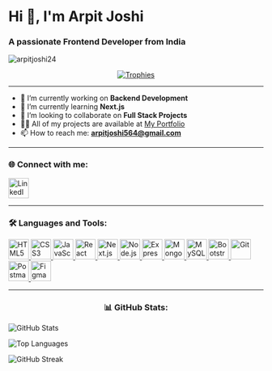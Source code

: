 <h1 >Hi 👋, I'm Arpit Joshi</h1>
<h3 >A passionate Frontend Developer from India</h3>

<p >
  <img src="https://komarev.com/ghpvc/?username=arpitjoshi24&label=Profile%20Views&color=0e75b6&style=flat" alt="arpitjoshi24" />
</p>

<p align="center">
  <a href="https://github.com/ryo-ma/github-profile-trophy">
    <img src="https://github-profile-trophy.vercel.app/?username=arpitjoshi24&theme=onedark&margin-w=15&margin-h=15" alt="Trophies" />
  </a>
</p>

---

- 🔭 I’m currently working on **Backend Development**  
- 🌱 I’m currently learning **Next.js**  
- 👯 I’m looking to collaborate on **Full Stack Projects**  
- 👨‍💻 All of my projects are available at [My Portfolio](https://portfolio-eta-mauve-99.vercel.app/)  
- 📫 How to reach me: **arpitjoshi564@gmail.com**

---

<h3 align="left">🌐 Connect with me:</h3>
<p align="left">
  <a href="https://www.linkedin.com/in/arpit-joshi-999a58282" target="_blank">
    <img src="https://cdn.jsdelivr.net/gh/devicons/devicon/icons/linkedin/linkedin-original.svg" alt="LinkedIn" width="40" height="40"/>
  </a>
</p>

---

<h3 align="left">🛠️ Languages and Tools:</h3>
<p align="left">
  <a href="https://www.w3.org/html/" target="_blank"> <img src="https://cdn.jsdelivr.net/gh/devicons/devicon/icons/html5/html5-original.svg" width="40" height="40" alt="HTML5"/> </a>
  <a href="https://www.w3schools.com/css/" target="_blank"> <img src="https://cdn.jsdelivr.net/gh/devicons/devicon/icons/css3/css3-original.svg" width="40" height="40" alt="CSS3"/> </a>
  <a href="https://developer.mozilla.org/en-US/docs/Web/JavaScript" target="_blank"> <img src="https://cdn.jsdelivr.net/gh/devicons/devicon/icons/javascript/javascript-original.svg" width="40" height="40" alt="JavaScript"/> </a>
  <a href="https://react.dev/" target="_blank"> <img src="https://cdn.jsdelivr.net/gh/devicons/devicon/icons/react/react-original.svg" width="40" height="40" alt="React"/> </a>
  <a href="https://nextjs.org/" target="_blank"> <img src="https://cdn.jsdelivr.net/gh/devicons/devicon/icons/nextjs/nextjs-original.svg" width="40" height="40" alt="Next.js"/> </a>
  <a href="https://nodejs.org/" target="_blank"> <img src="https://cdn.jsdelivr.net/gh/devicons/devicon/icons/nodejs/nodejs-original.svg" width="40" height="40" alt="Node.js"/> </a>
  <a href="https://expressjs.com/" target="_blank"> <img src="https://cdn.jsdelivr.net/gh/devicons/devicon/icons/express/express-original.svg" width="40" height="40" alt="Express"/> </a>
  <a href="https://www.mongodb.com/" target="_blank"> <img src="https://cdn.jsdelivr.net/gh/devicons/devicon/icons/mongodb/mongodb-original.svg" width="40" height="40" alt="MongoDB"/> </a>
  <a href="https://www.mysql.com/" target="_blank"> <img src="https://cdn.jsdelivr.net/gh/devicons/devicon/icons/mysql/mysql-original.svg" width="40" height="40" alt="MySQL"/> </a>
  <a href="https://getbootstrap.com/" target="_blank"> <img src="https://cdn.jsdelivr.net/gh/devicons/devicon/icons/bootstrap/bootstrap-original.svg" width="40" height="40" alt="Bootstrap"/> </a>
  <a href="https://git-scm.com/" target="_blank"> <img src="https://cdn.jsdelivr.net/gh/devicons/devicon/icons/git/git-original.svg" width="40" height="40" alt="Git"/> </a>
  <a href="https://www.postman.com/" target="_blank"> <img src="https://www.vectorlogo.zone/logos/getpostman/getpostman-icon.svg" width="40" height="40" alt="Postman"/> </a>
  <a href="https://www.figma.com/" target="_blank"> <img src="https://cdn.jsdelivr.net/gh/devicons/devicon/icons/figma/figma-original.svg" width="40" height="40" alt="Figma"/> </a>
</p>

---

<h3 align="center">📊 GitHub Stats:</h3>

<p >
  <img src="https://github-readme-stats.vercel.app/api?username=arpitjoshi24&show_icons=true&theme=radical" alt="GitHub Stats" />
</p>

<p >
  <img src="https://github-readme-stats.vercel.app/api/top-langs/?username=arpitjoshi24&layout=compact&theme=radical" alt="Top Languages" />
</p>

<p >
  <img src="https://github-readme-streak-stats.herokuapp.com/?user=arpitjoshi24&theme=radical" alt="GitHub Streak" />
</p>

